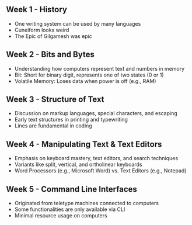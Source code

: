 ## Week 1 - History
- One writing system can be used by many languages
- Cuneiform looks weird
- The Epic of Gilgamesh was epic
## Week 2 - Bits and Bytes
- Understanding how computers represent text and numbers in memory
- Bit: Short for binary digit, represents one of two states (0 or 1)
- Volatile Memory: Loses data when power is off (e.g., RAM)
## Week 3 - Structure of Text
- Discussion on markup languages, special characters, and escaping
- Early text structures in printing and typewriting
- Lines are fundamental in coding
## Week 4 - Manipulating Text & Text Editors
- Emphasis on keyboard mastery, text editors, and search techniques
- Variants like split, vertical, and ortholinear keyboards
- Word Processors (e.g., Microsoft Word) vs. Text Editors (e.g., Notepad)
## Week 5 - Command Line Interfaces
- Originated from teletype machines connected to computers
- Some functionalities are only available via CLI
- Minimal resource usage on computers
